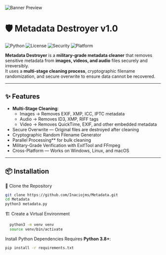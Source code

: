
![Banner Preview](https://i.ibb.co/23tvfdWY/111.png)  


# 🛡️ Metadata Destroyer v1.0

![Python](https://img.shields.io/badge/Python-3.8+-blue?logo=python)
![License](https://img.shields.io/badge/License-MIT-green.svg)
![Security](https://img.shields.io/badge/Security-Military--Grade-red)
![Platform](https://img.shields.io/badge/Platform-Windows%20%7C%20Linux%20%7C%20macOS-lightgrey)

**Metadata Destroyer** is a **military-grade metadata cleaner** that removes sensitive metadata from **images, videos, and audio** files securely and irreversibly.  
It uses a **multi-stage cleaning process**, cryptographic filename randomization, and secure overwrite to ensure data cannot be recovered.

---

## ✨ Features
- **Multi-Stage Cleaning**:
  - Images → Removes EXIF, XMP, ICC, IPTC metadata
  - Audio → Removes ID3, XMP, RIFF tags
  - Video → Removes QuickTime, EXIF, and other embedded metadata
- Secure Overwrite — Original files are destroyed after cleaning
- Cryptographic Random Filename Generator
- Parallel Processing** for bulk cleaning
- Military-Grade Verification with ExifTool and FFmpeg
- Cross-Platform — Works on Windows, Linux, and macOS

---

## 📦 Installation

 📂 Clone the Repository
```bash
git clone https://github.com/Inaciojms/Metadata.git
cd Metadata
python3 metadata.py
```

🏗️ Create a Virtual Environment
```bash
  python3 -m venv venv
  source venv/bin/activate
```

Install Python Dependencies
Requires **Python 3.8+**:
```bash
pip install -r requirements.txt
```





